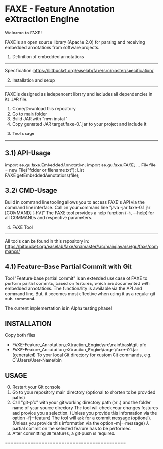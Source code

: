 FAXE - Feature Annotation eXtraction Engine
===========================================
Welcome to FAXE!

FAXE is an open source library (Apache 2.0) for parsing and receiving embedded annotations from software projects.


1) Definition of embedded annotations
-------------------------------------------
Specification:	https://bitbucket.org/easelab/faxe/src/master/specification/


2) Installation and setup
-------------------------------------------
FAXE is designed as independent library and includes all dependencies in its JAR file.
1. Clone/Download this repository
2. Go to main folder 
3. Build JAR with "mvn install"
4. Copy genrated JAR target/faxe-0.1.jar to your project and include it

3) Tool usage
-------------------------------------------
3.1) API-Usage
-------------------------------------------
import se.gu.faxe.EmbeddedAnnotation;
import se.gu.faxe.FAXE;
...
File file = new File("folder or filename.txt");
List<EmbeddedAnnotation> FAXE.getEmbeddedAnnotations(file);

3.2) CMD-Usage
-------------------------------------------
Build in command line tooling allows you to access FAXE's API via the command line interface.
Call on your command line "java -jar faxe-0.1.jar [COMMAND] [-hV]"
The FAXE tool provides a help function (-h, --help) for all COMMANDs and respective parameters.


4) FAXE Tool
-------------------------------------------
All tools can be found in this repository in:	https://bitbucket.org/easelab/faxe/src/master/src/main/java/se/gu/faxe/commands/

4.1)  Feature-Base Partial Commit with Git
-------------------------------------------
Tool "Feature-base partial commit" is an extended use case of FAXE to perform partial commits, based on features, 
which are documented with embedded annotations. The functionality is available via the API and command line. But, 
it becomes most effective when using it as a regular git sub-command.

The current implementation is in Alpha testing phase!

INSTALLATION
------------
Copy both files
- FAXE-Feature_Annotation_eXtraction_Engine\src\main\bash\git-pfc
- FAXE-Feature_Annotation_eXtraction_Engine\target\faxe-0.1.jar (generated)
To your local Git directory for custom Git commands, e.g. C:\Users\User-Name\bin

USAGE
------------
0) Restart your Git console
1) Go to your repository main directory (optional to shorten to be provided paths)
2) Call "git-pfc" with your git working directory path (or .) and the folder name of your source directory
   The tool will check your changes features and provide you a selection. (Unless you provide this information via the option -f|--feature)
   The tool will ask for a commit message (optional). (Unless you provide this information via the option -m|--message)
   A partial commit on the selected feature has to be performed.
3) After committing all features, a git-push is required.

===========================================